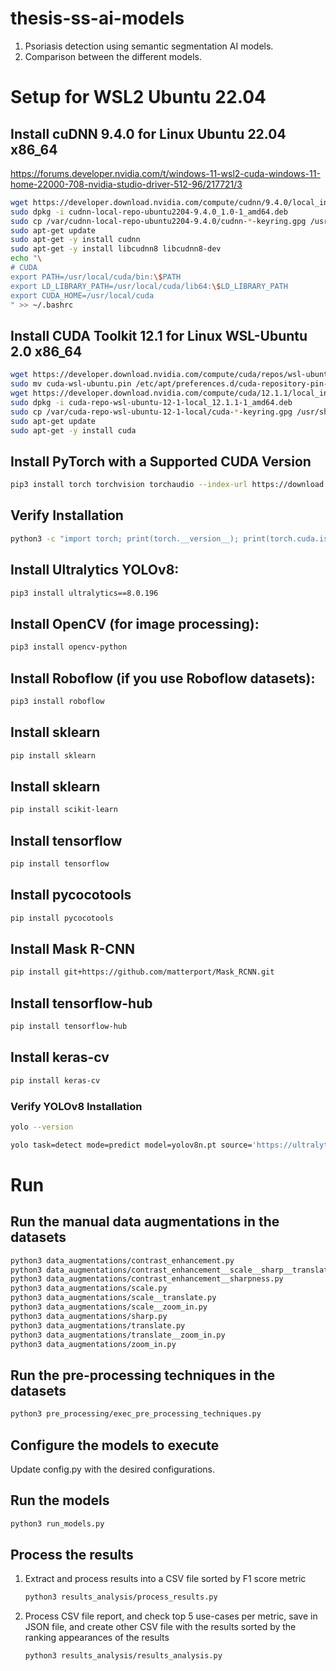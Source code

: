 # thesis-ss-ai-models
 1. Psoriasis detection using semantic segmentation AI models.
 2. Comparison between the different models.

# Setup for WSL2 Ubuntu 22.04

## Install cuDNN 9.4.0 for Linux Ubuntu 22.04 x86_64
https://forums.developer.nvidia.com/t/windows-11-wsl2-cuda-windows-11-home-22000-708-nvidia-studio-driver-512-96/217721/3
```bash
wget https://developer.download.nvidia.com/compute/cudnn/9.4.0/local_installers/cudnn-local-repo-ubuntu2204-9.4.0_1.0-1_amd64.deb
sudo dpkg -i cudnn-local-repo-ubuntu2204-9.4.0_1.0-1_amd64.deb
sudo cp /var/cudnn-local-repo-ubuntu2204-9.4.0/cudnn-*-keyring.gpg /usr/share/keyrings/
sudo apt-get update
sudo apt-get -y install cudnn
sudo apt-get -y install libcudnn8 libcudnn8-dev
echo "\
# CUDA
export PATH=/usr/local/cuda/bin:\$PATH
export LD_LIBRARY_PATH=/usr/local/cuda/lib64:\$LD_LIBRARY_PATH
export CUDA_HOME=/usr/local/cuda
" >> ~/.bashrc
```

## Install CUDA Toolkit 12.1 for Linux WSL-Ubuntu 2.0 x86_64
```bash
wget https://developer.download.nvidia.com/compute/cuda/repos/wsl-ubuntu/x86_64/cuda-wsl-ubuntu.pin
sudo mv cuda-wsl-ubuntu.pin /etc/apt/preferences.d/cuda-repository-pin-600
wget https://developer.download.nvidia.com/compute/cuda/12.1.1/local_installers/cuda-repo-wsl-ubuntu-12-1-local_12.1.1-1_amd64.deb
sudo dpkg -i cuda-repo-wsl-ubuntu-12-1-local_12.1.1-1_amd64.deb
sudo cp /var/cuda-repo-wsl-ubuntu-12-1-local/cuda-*-keyring.gpg /usr/share/keyrings/
sudo apt-get update
sudo apt-get -y install cuda
```

## Install PyTorch with a Supported CUDA Version
```bash
pip3 install torch torchvision torchaudio --index-url https://download.pytorch.org/whl/cu121
```

## Verify Installation
```bash
python3 -c "import torch; print(torch.__version__); print(torch.cuda.is_available())"
```

## Install Ultralytics YOLOv8:
```bash
pip3 install ultralytics==8.0.196
```

## Install OpenCV (for image processing):
```bash
pip3 install opencv-python
```

## Install Roboflow (if you use Roboflow datasets):
```bash
pip3 install roboflow
```

## Install sklearn
```bash
pip install sklearn
```

## Install sklearn
```bash
pip install scikit-learn
```

## Install tensorflow
```bash
pip install tensorflow
```

## Install pycocotools
```bash
pip install pycocotools
```

## Install Mask R-CNN
```bash
pip install git+https://github.com/matterport/Mask_RCNN.git
```

## Install tensorflow-hub
```bash
pip install tensorflow-hub
```

## Install keras-cv
```bash
pip install keras-cv
```

### Verify YOLOv8 Installation
```bash
yolo --version

yolo task=detect mode=predict model=yolov8n.pt source='https://ultralytics.com/images/bus.jpg'
```

# Run

## Run the manual data augmentations in the datasets
```bash
python3 data_augmentations/contrast_enhancement.py
python3 data_augmentations/contrast_enhancement__scale__sharp__translate__zoom_in.py
python3 data_augmentations/contrast_enhancement__sharpness.py
python3 data_augmentations/scale.py
python3 data_augmentations/scale__translate.py
python3 data_augmentations/scale__zoom_in.py
python3 data_augmentations/sharp.py
python3 data_augmentations/translate.py
python3 data_augmentations/translate__zoom_in.py
python3 data_augmentations/zoom_in.py
```

## Run the pre-processing techniques in the datasets
```bash
python3 pre_processing/exec_pre_processing_techniques.py
```

## Configure the models to execute
Update config.py with the desired configurations.

## Run the models
```bash
python3 run_models.py
```

## Process the results
1. Extract and process results into a CSV file sorted by F1 score metric
    ```bash
    python3 results_analysis/process_results.py
    ```

2. Process CSV file report, and check top 5 use-cases per metric, save in JSON file, and create other CSV file with the results sorted by the ranking appearances of the results
    ```bash
    python3 results_analysis/results_analysis.py
    ```
